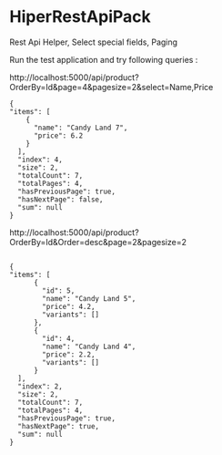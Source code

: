 # HiperRestApiPack
Rest Api Helper, Select special fields, Paging

Run the test application and try following queries :

http://localhost:5000/api/product?OrderBy=Id&page=4&pagesize=2&select=Name,Price

```
{
"items": [
    {
      "name": "Candy Land 7",
      "price": 6.2
    }
  ],
  "index": 4,
  "size": 2,
  "totalCount": 7,
  "totalPages": 4,
  "hasPreviousPage": true,
  "hasNextPage": false,
  "sum": null
}

```

http://localhost:5000/api/product?OrderBy=Id&Order=desc&page=2&pagesize=2


```

{
"items": [
      {
        "id": 5,
        "name": "Candy Land 5",
        "price": 4.2,
        "variants": []
      },
      {
        "id": 4,
        "name": "Candy Land 4",
        "price": 2.2,
        "variants": []
      }
  ],
  "index": 2,
  "size": 2,
  "totalCount": 7,
  "totalPages": 4,
  "hasPreviousPage": true,
  "hasNextPage": true,
  "sum": null
}

```

